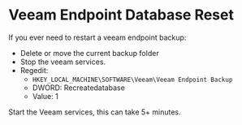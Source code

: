 # Veeam Endpoint Database Reset

If you ever need to restart a veeam endpoint backup:

* Delete or move the current backup folder
* Stop the veeam services.
* Regedit:
    * `HKEY_LOCAL_MACHINE\SOFTWARE\Veeam\Veeam Endpoint Backup`
    * DWORD: Recreatedatabase
    * Value: 1

Start the Veeam services, this can take 5+ minutes.
